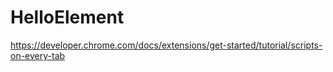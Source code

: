 # HelloElement
https://developer.chrome.com/docs/extensions/get-started/tutorial/scripts-on-every-tab
